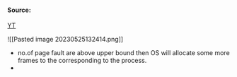 #### Source:
[YT](https://www.youtube.com/watch?v=v0QVLJFTAFs&list=PLXj4XH7LcRfDrdQuJTHIPmKMpa7eYVaPm&index=69)

![[Pasted image 20230525132414.png]]

* no.of page fault are above upper bound then OS will allocate some more frames to the corresponding to the process.
* 
